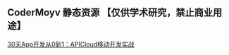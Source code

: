 ## CoderMoyv 静态资源 【仅供学术研究，禁止商业用途】

[30天App开发从0到1：APICloud移动开发实战](https://codermoyv.gitee.io/coder-moyv/assets/file/30%E5%A4%A9App%E5%BC%80%E5%8F%91%E4%BB%8E0%E5%88%B01%EF%BC%9AAPICloud%E7%A7%BB%E5%8A%A8%E5%BC%80%E5%8F%91%E5%AE%9E%E6%88%98.pdf)
